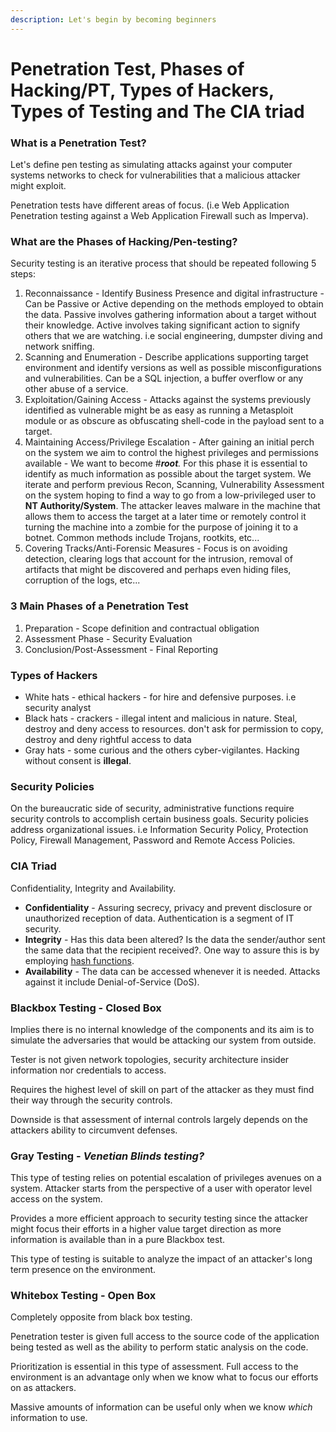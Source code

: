 ```yaml
---
description: Let's begin by becoming beginners
---
```


# Penetration Test, Phases of Hacking/PT, Types of Hackers, Types of Testing and The CIA triad

### What is a Penetration Test? 

Let's define pen testing as simulating attacks against your computer systems networks to check for vulnerabilities that a malicious attacker might exploit. 

Penetration tests have different areas of focus. \(i.e Web Application Penetration testing against a Web Application Firewall such as Imperva\).

### What are the Phases of Hacking/Pen-testing? 

Security testing is an iterative process that should be repeated following 5 steps:

1. Reconnaissance - Identify Business Presence and digital infrastructure - Can be Passive or Active depending on the methods employed to obtain the data. Passive involves gathering information about a target without their knowledge. Active involves taking significant action to signify others that we are watching. i.e social engineering, dumpster diving and network sniffing. 
2. Scanning and Enumeration - Describe applications supporting target environment and identify versions as well as possible misconfigurations and vulnerabilities. Can be a SQL injection, a buffer overflow or any other abuse of a service. 
3. Exploitation/Gaining Access - Attacks against the systems previously identified as vulnerable might be as easy as running a Metasploit module or as obscure as obfuscating shell-code in the payload sent to a target.
4. Maintaining Access/Privilege Escalation - After gaining an initial perch on the system we aim to control the highest privileges and permissions available - We want to become \#_**root**._ For this phase it is essential to identify as much information as possible about the target system. We iterate and perform previous Recon, Scanning, Vulnerability Assessment on the system hoping to find a way to go from a low-privileged user to **NT Authority/System**. The attacker leaves malware in the machine that allows them to access the target at a later time or remotely control it turning the machine into a zombie for the purpose of joining it to a botnet. Common methods include Trojans, rootkits, etc...
5. Covering Tracks/Anti-Forensic Measures - Focus is on avoiding detection, clearing logs that account for the intrusion, removal of artifacts that might be discovered and perhaps even hiding files, corruption of the logs, etc... 

### 3 Main Phases of a Penetration Test 

1. Preparation - Scope definition and contractual obligation
2. Assessment Phase - Security Evaluation
3. Conclusion/Post-Assessment - Final Reporting

### Types of Hackers

* White hats - ethical hackers - for hire and defensive purposes. i.e security analyst
* Black hats - crackers - illegal intent and malicious in nature. Steal, destroy and deny access to resources. don't ask for permission to copy, destroy and deny rightful access to data
* Gray hats - some curious and the others cyber-vigilantes. Hacking without consent is **illegal**.

### Security Policies

On the bureaucratic side of security, administrative functions require security controls to accomplish certain business goals. Security policies address organizational issues. i.e Information Security Policy, Protection Policy, Firewall Management, Password and Remote Access Policies.

### CIA Triad

Confidentiality, Integrity and Availability. 

* **Confidentiality** - Assuring secrecy, privacy and prevent disclosure or unauthorized reception of data. Authentication is a segment of IT security. 
* **Integrity** - Has this data been altered? Is the data the sender/author sent the same data that the recipient received?. One way to assure this is by employing [hash functions](https://ehash.iaik.tugraz.at/wiki/The_eHash_Main_Page).
* **Availability** - The data can be accessed whenever it is needed. Attacks against it include Denial-of-Service \(DoS\).  

### Blackbox Testing - Closed Box

Implies there is no internal knowledge of the components and its aim is to simulate the adversaries that would be attacking our system from outside. 

Tester is not given network topologies, security architecture insider information nor credentials to access. 

Requires the highest level of skill on part of the attacker as they must find their way through the security controls. 

Downside is that assessment of internal controls largely depends on the attackers ability to circumvent defenses. 

### Gray Testing - _Venetian Blinds testing?_ 

This type of testing relies on potential escalation of privileges avenues on a system. Attacker starts from the perspective of a user with operator level access on the system. 

Provides a more efficient approach to security testing since the attacker might focus their efforts in a higher value target direction as more information is available than in a pure Blackbox test. 

This type of testing is suitable to analyze the impact of an attacker's long term presence on the environment. 

### Whitebox Testing - Open Box

Completely opposite from black box testing. 

Penetration tester is given full access to the source code of the application being tested as well as the ability to perform static analysis on the code. 

Prioritization is essential in this type of assessment. Full access to the environment is an advantage only when we know what to focus our efforts on as attackers. 

Massive amounts of information can be useful only when we know _which_ information to use. 

